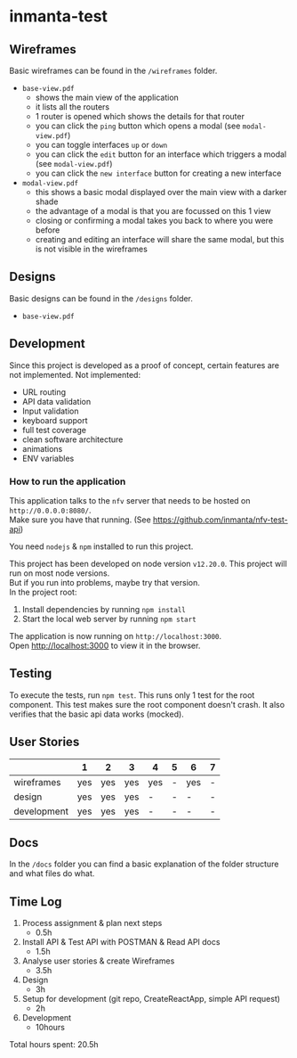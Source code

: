 # inmanta-test

## Wireframes

Basic wireframes can be found in the `/wireframes` folder.

- `base-view.pdf`
  - shows the main view of the application
  - it lists all the routers
  - 1 router is opened which shows the details for that router
  - you can click the `ping` button which opens a modal (see `modal-view.pdf`)
  - you can toggle interfaces `up` or `down`
  - you can click the `edit` button for an interface which triggers a modal (see `modal-view.pdf`)
  - you can click the `new interface` button for creating a new interface
- `modal-view.pdf`
  - this shows a basic modal displayed over the main view with a darker shade
  - the advantage of a modal is that you are focussed on this 1 view
  - closing or confirming a modal takes you back to where you were before
  - creating and editing an interface will share the same modal, but this is not visible in the wireframes

## Designs

Basic designs can be found in the `/designs` folder.

- `base-view.pdf`

## Development

Since this project is developed as a proof of concept, certain features are not implemented.
Not implemented:

- URL routing
- API data validation
- Input validation
- keyboard support
- full test coverage
- clean software architecture
- animations
- ENV variables

### How to run the application

This application talks to the `nfv` server that needs to be hosted on `http://0.0.0.0:8080/`.  
Make sure you have that running. (See https://github.com/inmanta/nfv-test-api)

You need `nodejs` & `npm` installed to run this project.

This project has been developed on node version `v12.20.0`.
This project will run on most node versions.  
But if you run into problems, maybe try that version.  
In the project root:

1. Install dependencies by running `npm install`
2. Start the local web server by running `npm start`

The application is now running on `http://localhost:3000`.  
Open [http://localhost:3000](http://localhost:3000) to view it in the browser.

## Testing

To execute the tests, run `npm test`.
This runs only 1 test for the root component.
This test makes sure the root component doesn't crash.
It also verifies that the basic api data works (mocked).

## User Stories

|             | 1   | 2   | 3   | 4   | 5   | 6   | 7   |
| ----------- | --- | --- | --- | --- | --- | --- | --- |
| wireframes  | yes | yes | yes | yes | -   | yes | -   |
| design      | yes | yes | yes | -   | -   | -   | -   |
| development | yes | yes | yes | -   | -   | -   | -   |

## Docs

In the `/docs` folder you can find a basic explanation of the folder structure and what files do what.

## Time Log

1. Process assignment & plan next steps
   - 0.5h
1. Install API & Test API with POSTMAN & Read API docs
   - 1.5h
1. Analyse user stories & create Wireframes
   - 3.5h
1. Design
   - 3h
1. Setup for development (git repo, CreateReactApp, simple API request)
   - 2h
1. Development
   - 10hours

Total hours spent: 20.5h
